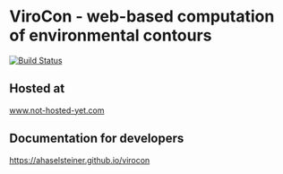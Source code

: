 # ViroCon -  web-based computation of environmental contours
[![Build Status](https://travis-ci.org/ahaselsteiner/virocon.svg?branch=master)](https://travis-ci.org/ahaselsteiner/virocon)

## Hosted at
www.not-hosted-yet.com

## Documentation for developers
https://ahaselsteiner.github.io/virocon
